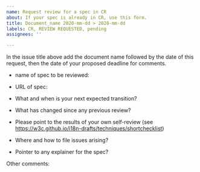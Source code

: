 ```yaml
---
name: Request review for a spec in CR
about: If your spec is already in CR, use this form.
title: Document_name 2020-mm-dd > 2020-mm-dd
labels: CR, REVIEW REQUESTED, pending
assignees: ''

---
```


In the issue title above add the document name followed by the date of this request, then the date of your proposed deadline for comments.

- name of spec to be reviewed: 
- URL of spec: 

- What and when is your next expected transition? 
- What has changed since any previous review? 
- Please point to the results of your own self-review (see https://w3c.github.io/i18n-drafts/techniques/shortchecklist)
- Where and how to file issues arising? 
- Pointer to any explainer for the spec? 

Other comments:
